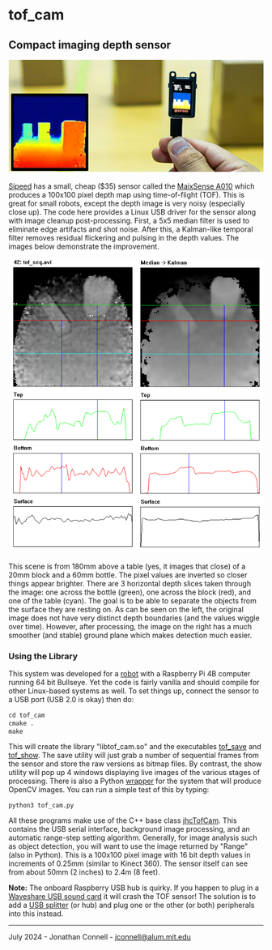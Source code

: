 # tof_cam
## Compact imaging depth sensor 

![MaixSense A010](MaixSense_A010.jpg)

[Sipeed](https://wiki.sipeed.com/hardware/en/maixsense/maixsense-a010/maixsense-a010.html) has a small, cheap ($35) sensor called the [MaixSense A010](https://www.amazon.com/A010-Depth-Vision-Camera-Sensor/dp/B0BWM21YK8) which produces a 100x100 pixel depth map using time-of-flight (TOF). This is great for small robots, except the depth image is very noisy (especially close up). The code here provides a Linux USB driver for the sensor along with image cleanup post-processing. First, a 5x5 median filter is used to eliminate edge artifacts and shot noise. After this, a Kalman-like temporal filter removes residual flickering and pulsing in the depth values. The images below demonstrate the improvement.

![depth slices](seq_compare.bmp)

This scene is from 180mm above a table (yes, it images that close) of a 20mm block and a 60mm bottle. The pixel values are inverted so closer things appear brighter. There are 3 horizontal depth slices taken through the image: one across the bottle (green), one across the block (red), and one of the table (cyan). The goal is to be able to separate the objects from the surface they are resting on. As can be seen on the left, the original image does not have very distinct depth boundaries (and the values wiggle over time). However, after processing, the image on the right has a much smoother (and stable) ground plane which makes detection much easier.

### Using the Library

This system was developed for a [robot](https://github.com/jconnell11/Ganbei) with a Raspberry Pi 4B computer running 64 bit Bullseye. Yet the code is fairly vanilla and should compile for other Linux-based systems as well. To set things up, connect the sensor to a USB port (USB 2.0 is okay) then do:

    cd tof_cam
    cmake .
    make

This will create the library "libtof_cam.so" and the executables [tof_save](src/tof_save.cpp) and [tof_show](src/tof_show.cpp). The save utility will just grab a number of sequential frames from the sensor and store the raw versions as bitmap files. By contrast, the show utility will pop up 4 windows displaying live images of the various stages of processing. There is also a Python [wrapper](tof_cam.py) for the system that will produce OpenCV images. You can run a simple test of this by typing:

    python3 tof_cam.py

All these programs make use of the C++ base class [jhcTofCam](src/jhcTofCam.cpp). This contains the USB serial interface, background image processing, and an automatic range-step setting algorithm. Generally, for image analysis such as object detection, you will want to use the image returned by "Range" (also in Python). This is a 100x100 pixel image with 16 bit depth values in increments of 0.25mm (similar to Kinect 360). The sensor itself can see from about 50mm (2 inches) to 2.4m (8 feet). 

__Note:__ The onboard Raspberry USB hub is quirky. If you happen to plug in a [Waveshare USB sound card](https://www.amazon.com/gp/product/B08R38TXXL) it will crash the  TOF sensor! The solution is to add  a [USB splitter](https://www.amazon.com/dp/B07ZZ9ZSW9) (or hub) and plug one or the other (or both) peripherals into this instead.

---

July 2024 - Jonathan Connell - jconnell@alum.mit.edu


